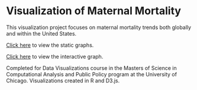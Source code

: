 # Visualization of Maternal Mortality

This visualization project focuses on maternal mortality trends both globally and within the United States.

[Click here](https://kochandrea.github.io/Visualization-of-Maternal-Mortality/) to view the static graphs.

[Click here](https://kochandrea.github.io/D3-Maternal-Mortality/) to view the interactive graph.

Completed for Data Visualizations course in the Masters of Science in Computational Analysis and Public Policy program at the University of Chicago.  Visualizations created in R and D3.js.
